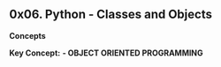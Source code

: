 0x06. Python - Classes and Objects
---
**Concepts**

**Key Concept:**
**- OBJECT ORIENTED PROGRAMMING**